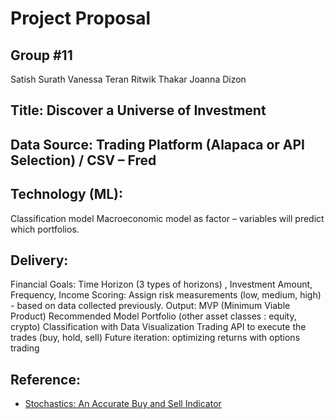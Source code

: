 # Project Proposal




## Group #11
Satish Surath
Vanessa Teran
Ritwik Thakar
Joanna Dizon


## Title: Discover a Universe of Investment



## Data Source: Trading Platform (Alapaca or API Selection) / CSV – Fred




## Technology (ML):
Classification model 
Macroeconomic model as factor – variables will predict which portfolios. 


## Delivery:
Financial Goals: Time Horizon (3 types of horizons) , Investment Amount, Frequency, Income 
Scoring: Assign risk measurements (low, medium, high) - based on data collected previously. 
Output:
MVP (Minimum Viable Product)
Recommended Model Portfolio (other asset classes : equity, crypto) 
Classification with Data Visualization 
Trading API to execute the trades (buy, hold, sell) 
Future iteration: optimizing returns with options trading


## Reference:
- [Stochastics: An Accurate Buy and Sell Indicator](https://www.investopedia.com/articles/technical/073001.asp)

